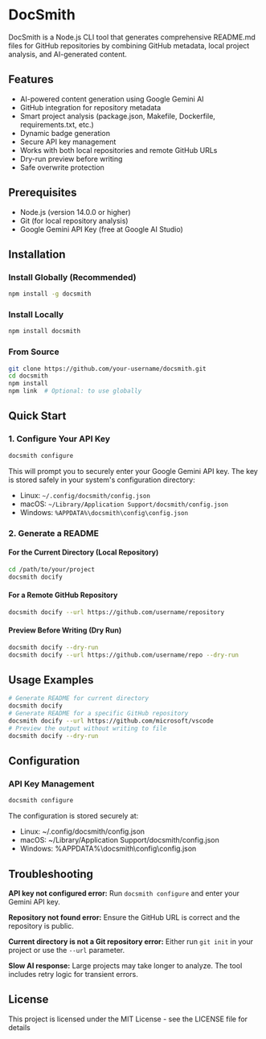 # DocSmith

DocSmith is a Node.js CLI tool that generates comprehensive README.md files for GitHub repositories by combining GitHub metadata, local project analysis, and AI-generated content.

## Features

- AI-powered content generation using Google Gemini AI
- GitHub integration for repository metadata
- Smart project analysis (package.json, Makefile, Dockerfile, requirements.txt, etc.)
- Dynamic badge generation
- Secure API key management
- Works with both local repositories and remote GitHub URLs
- Dry-run preview before writing
- Safe overwrite protection

## Prerequisites

- Node.js (version 14.0.0 or higher)
- Git (for local repository analysis)
- Google Gemini API Key (free at Google AI Studio)

## Installation

### Install Globally (Recommended)

```bash
npm install -g docsmith
```

### Install Locally

```bash
npm install docsmith
```

### From Source

```bash
git clone https://github.com/your-username/docsmith.git
cd docsmith
npm install
npm link  # Optional: to use globally
```

## Quick Start

### 1. Configure Your API Key

```bash
docsmith configure
```

This will prompt you to securely enter your Google Gemini API key. The key is stored safely in your system's configuration directory:
- Linux: `~/.config/docsmith/config.json`
- macOS: `~/Library/Application Support/docsmith/config.json`
- Windows: `%APPDATA%\docsmith\config\config.json`

### 2. Generate a README

#### For the Current Directory (Local Repository)

```bash
cd /path/to/your/project
docsmith docify
```

#### For a Remote GitHub Repository

```bash
docsmith docify --url https://github.com/username/repository
```

#### Preview Before Writing (Dry Run)

```bash
docsmith docify --dry-run
docsmith docify --url https://github.com/username/repo --dry-run
```

## Usage Examples

```bash
# Generate README for current directory
docsmith docify
# Generate README for a specific GitHub repository
docsmith docify --url https://github.com/microsoft/vscode
# Preview the output without writing to file
docsmith docify --dry-run
```

## Configuration

### API Key Management

```bash
docsmith configure
```

The configuration is stored securely at:
- Linux: ~/.config/docsmith/config.json
- macOS: ~/Library/Application Support/docsmith/config.json
- Windows: %APPDATA%\docsmith\config\config.json

## Troubleshooting

**API key not configured error:**
Run `docsmith configure` and enter your Gemini API key.

**Repository not found error:**
Ensure the GitHub URL is correct and the repository is public.

**Current directory is not a Git repository error:**
Either run `git init` in your project or use the `--url` parameter.

**Slow AI response:**
Large projects may take longer to analyze. The tool includes retry logic for transient errors.

## License

This project is licensed under the MIT License - see the LICENSE file for details